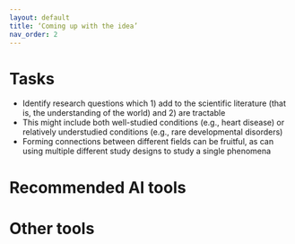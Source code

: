 ```yaml
---
layout: default
title: ‘Coming up with the idea’
nav_order: 2
---
```


# Tasks
<ul>
<li>Identify research questions which 1) add to the scientific literature (that is, the understanding of the world) and 2) are tractable</li>
<li>This might include both well-studied conditions (e.g., heart disease) or relatively understudied conditions (e.g., rare developmental disorders) </li>
<li>Forming connections between different fields can be fruitful, as can using multiple different study designs to study a single phenomena </li>
</ul>
  
# Recommended AI tools 

# Other tools 

